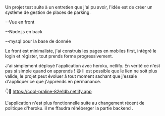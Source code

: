 Un projet test suite à un entretien que j'ai pu avoir, l'idée est de créer un système de gestion de places de parking.

--Vue en front

--Node.js en back

--mysql pour la base de donnée



Le front est minimaliste, j'ai construis les pages en mobiles first, intégré le login et régister, tout prends forme progressivement.

J'ai simplement déployé l'application avec heroku, netlify.
En verité ce n'est pas si simple quand on apprends ! 😄
Il est possible que le lien ne soit plus valide, le projet peut évoluer à tout moment sachant que j'essaie d'appliquer ce que j'apprends en permanance.

👇🤞
https://cool-praline-82e1db.netlify.app

L'application n'est plus fonctionnelle suite au changement récent de politique d'heroku. il me ffaudra réhéberger la partie backend .


